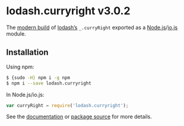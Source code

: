 # lodash.curryright v3.0.2

The [modern build](https://github.com/lodash/lodash/wiki/Build-Differences) of [lodash’s](https://lodash.com/) `_.curryRight` exported as a [Node.js](http://nodejs.org/)/[io.js](https://iojs.org/) module.

## Installation

Using npm:

```bash
$ {sudo -H} npm i -g npm
$ npm i --save lodash.curryright
```

In Node.js/io.js:

```js
var curryRight = require('lodash.curryright');
```

See the [documentation](https://lodash.com/docs#curryRight) or [package source](https://github.com/lodash/lodash/blob/3.0.2-npm-packages/lodash.curryright) for more details.
